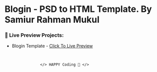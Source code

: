 # Blogin - PSD to HTML Template. By Samiur Rahman Mukul

### 🔰 Live Preview Projects:

- Blogin Template - [Click To Live Preview][blogin]

<br />

                    </> HAPPY Coding 🤣 </>

<!-- project link -->

[blogin]: https://samiurrahmanmukul.github.io/SamiurRahmanMukul-blogin-psd-html-template-by-mukul/
